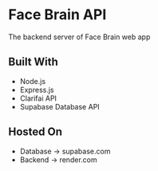 # Face Brain API
The backend server of Face Brain web app
## Built With
* Node.js
* Express.js
* Clarifai API
* Supabase Database API
## Hosted On
* Database -> supabase.com
* Backend -> render.com